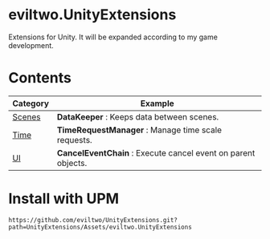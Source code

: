 # eviltwo.UnityExtensions
Extensions for Unity. It will be expanded according to my game development.

# Contents
|Category|Example|
|---|---|
|[Scenes](https://github.com/eviltwo/UnityExtensions/tree/main/UnityExtensions/Assets/eviltwo.UnityExtensions/Scripts/Runtime/Scenes)|**DataKeeper** : Keeps data between scenes.|
|[Time](https://github.com/eviltwo/UnityExtensions/tree/main/UnityExtensions/Assets/eviltwo.UnityExtensions/Scripts/Runtime/Time)|**TimeRequestManager** : Manage time scale requests.|
|[UI](https://github.com/eviltwo/UnityExtensions/tree/main/UnityExtensions/Assets/eviltwo.UnityExtensions/Scripts/Runtime/UI)|**CancelEventChain** : Execute cancel event on parent objects.|

# Install with UPM
```
https://github.com/eviltwo/UnityExtensions.git?path=UnityExtensions/Assets/eviltwo.UnityExtensions
```
